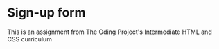 # Sign-up form

This is an assignment from The Oding Project's Intermediate HTML and CSS curriculum
